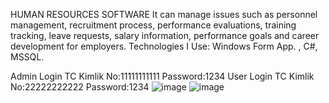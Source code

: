 HUMAN RESOURCES SOFTWARE
It can manage issues such as personnel management, recruitment process, performance evaluations, training
tracking, leave requests, salary information, performance goals and career development for employers.
Technologies I Use: Windows Form App. , C#, MSSQL.

Admin Login
TC Kimlik No:11111111111 
Password:1234
User Login
TC Kimlik No:22222222222
Password:1234
![image](https://github.com/zehrasbr/human-resources-software/assets/120209419/6d597762-7c6b-4547-ba08-bfedee1f7102)
![image](https://github.com/zehrasbr/human-resources-software/assets/120209419/db6f8761-705a-41b7-ac45-9377071716c2)
